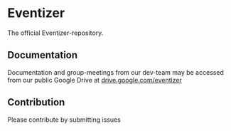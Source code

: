 # Eventizer
The official Eventizer-repository.

## Documentation
Documentation and group-meetings from our dev-team may be accessed from our public Google Drive at [drive.google.com/eventizer](https://drive.google.com/drive/folders/1J6KxYtuudVCvnklSNpezuxatpAJhQKN7?usp=sharing)

## Contribution
Please contribute by submitting issues
